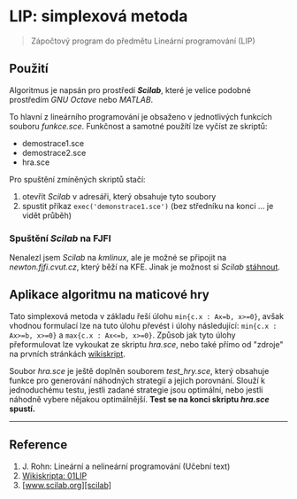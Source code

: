 # LIP: simplexová metoda

> Zápočtový program do předmětu Lineární programování (LIP)

## Použití

Algoritmus je napsán pro prostředí ***Scilab***, které je velice podobné 
prostředím *GNU Octave* nebo *MATLAB*.

To hlavní z lineárního programování je obsaženo v jednotlivých funkcích 
souboru *funkce.sce*. Funkčnost a samotné použítí lze vyčíst ze skriptů:

* demostrace1.sce
* demostrace2.sce
* hra.sce

Pro spuštění zmíněných skriptů stačí:

1. otevřít *Scilab* v adresáři, který obsahuje tyto soubory
2. spustit příkaz `exec('demonstrace1.sce')` (bez středníku na konci ... je vidět průběh)

### Spuštění *Scilab* na FJFI

Nenalezl jsem *Scilab* na *kmlinux*, ale je možné se připojit na
*newton.fjfi.cvut.cz*, který běží na KFE.
Jinak je možnost si *Scilab* [stáhnout][scilab].

## Aplikace algoritmu na maticové hry
Tato simplexová metoda v základu řeší úlohu `min{c.x : Ax=b, x>=0}`,
avšak vhodnou formulací lze na tuto úlohu převést i úlohy následující:
``min{c.x : Ax>=b, x>=0}`` a
``max{c.x : Ax<=b, x>=0}``.
Způsob jak tyto úlohy přeformulovat lze vykoukat ze skriptu *hra.sce*, 
nebo také přímo od "zdroje" na prvních stránkách [wikiskript][wikiskripta].

Soubor *hra.sce* je ještě doplněn souborem *test_hry.sce*, který obsahuje 
funkce pro generování náhodných strategií a jejich porovnání. Slouží k
jednoduchému testu, jestli zadané strategie jsou optimální, nebo jestli 
náhodně vybere nějakou optimálnější. 
**Test se na konci skriptu *hra.sce* spustí.**

* * *

## Reference
1. J. Rohn: Lineární a nelineární programování (Učební text)
2. [Wikiskripta: 01LIP][wikiskripta]
3. [www.scilab.org][scilab]

[wikiskripta]: http://wikiskripta.fjfi.cvut.cz/wiki/index.php/01LIP "Wikiskripta: 01LIP"
[scilab]: http://www.scilab.org/ "Home - Scilab"
